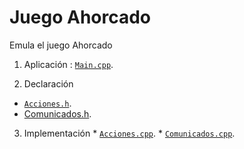 # Juego Ahorcado

Emula el juego Ahorcado

1. Aplicación : [`Main.cpp`](/main.cpp).

2. Declaración
* [`Acciones.h`](/Acciones.h).
* [Comunicados.h](/Comunicados.h).
                
3. Implementación * [`Acciones.cpp`](/Acciones.cpp).
                   * [`Comunicados.cpp`](/Comunicados.cpp).
